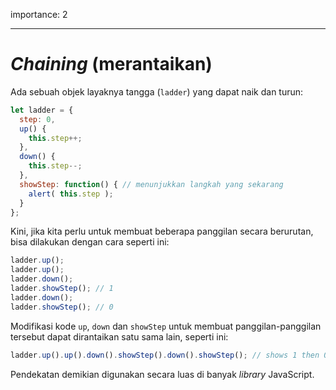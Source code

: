 importance: 2

---

# *Chaining* (merantaikan)

Ada sebuah objek layaknya tangga (`ladder`) yang dapat naik dan turun:

```js
let ladder = {
  step: 0,
  up() { 
    this.step++;
  },
  down() { 
    this.step--;
  },
  showStep: function() { // menunjukkan langkah yang sekarang
    alert( this.step );
  }
};
```

Kini, jika kita perlu untuk membuat beberapa panggilan secara berurutan, bisa dilakukan dengan cara seperti ini:

```js
ladder.up();
ladder.up();
ladder.down();
ladder.showStep(); // 1
ladder.down();
ladder.showStep(); // 0
```

Modifikasi kode `up`, `down` dan `showStep` untuk membuat panggilan-panggilan tersebut dapat dirantaikan satu sama lain, seperti ini:

```js
ladder.up().up().down().showStep().down().showStep(); // shows 1 then 0
```

Pendekatan demikian digunakan secara luas di banyak *library* JavaScript.
